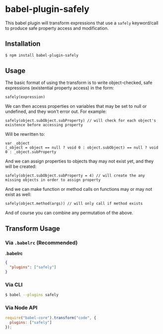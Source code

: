 # babel-plugin-safely
This babel plugin will transform expressions that use a `safely` keyword/call to produce safe property access and modification.

## Installation

```sh
$ npm install babel-plugin-safely
```

## Usage

The basic format of using the transform is to write object-checked, safe expressions (existential property access) in the form:
```
safely(expression)
```
We can then access properties on variables that may be set to null or undefined, and they won't error out. For example:
```
safely(object.subObject.subProperty) // will check for each object's existence before accessing property
```
Will be rewritten to:
```
var _object
(_object = object == null ? void 0 : object.subObject) == null ? void 0 : _object.subProperty
```
And we can assign properties to objects thay may not exist yet, and they will be created:
```
safely(object.subObject.subProperty = 4) // will create the any missing objects in order to assign property
```
And we can make function or method calls on functions may or may not exist as well:
```
safely(object.method(args)) // will only call if method exists
```
And of course you can combine any permutation of the above.

## Transform Usage

### Via `.babelrc` (Recommended)

**.babelrc**

```json
{
  "plugins": ["safely"]
}
```

### Via CLI

```sh
$ babel --plugins safely
```

### Via Node API

```javascript
require("babel-core").transform("code", {
  plugins: ["safely"]
});
```
